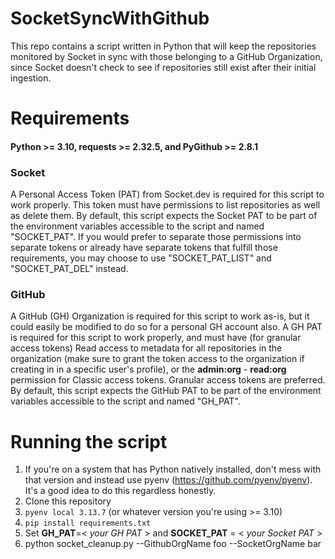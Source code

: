 # SocketSyncWithGithub
This repo contains a script written in Python that will keep the repositories monitored by Socket in sync with those belonging to a GitHub Organization, since Socket doesn't check to see if repositories still exist after their initial ingestion.

# Requirements
#### Python >= 3.10, requests >= 2.32.5, and PyGithub >= 2.8.1

### Socket
A Personal Access Token (PAT) from Socket.dev is required for this script to work properly.  This token must have permissions to list repositories as well as delete them.  By default, this script expects the Socket PAT to be part of the environment variables accessible to the script and named "SOCKET_PAT".  If you would prefer to separate those permissions into separate tokens or already have separate tokens that fulfill those requirements, you may choose to use "SOCKET_PAT_LIST" and "SOCKET_PAT_DEL" instead.

### GitHub
A GitHub (GH) Organization is required for this script to work as-is, but it could easily be modified to do so for a personal GH account also.  A GH PAT is required for this script to work properly, and must have (for granular access tokens) Read access to metadata for all repositories in the organization (make sure to grant the token access to the organization if creating in in a specific user's profile), or the **admin:org** - **read:org** permission for Classic access tokens.  Granular access tokens are preferred.  By default, this script expects the GitHub PAT to be part of the environment variables accessible to the script and named "GH_PAT".

# Running the script
1. If you're on a system that has Python natively installed, don't mess with that version and instead use pyenv (https://github.com/pyenv/pyenv).  It's a good idea to do this regardless honestly.
2. Clone this repository
3. ```pyenv local 3.13.7``` (or whatever version you're using >= 3.10)
4. ```pip install requirements.txt```
5. Set **GH_PAT**=< *your GH PAT* > and **SOCKET_PAT** = < *your Socket PAT* >
5. python socket_cleanup.py --GithubOrgName foo --SocketOrgName bar 